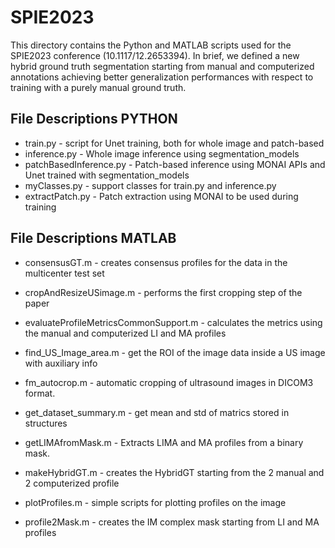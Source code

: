 # SPIE2023

This directory contains the Python and MATLAB scripts used for the SPIE2023 conference (10.1117/12.2653394). In brief, we defined a new hybrid ground truth segmentation starting from manual and computerized annotations achieving better generalization performances with respect to training with a purely manual ground truth.

## File Descriptions PYTHON

- train.py - script for Unet training, both for whole image and patch-based 
- inference.py - Whole image inference using segmentation_models
- patchBasedInference.py - Patch-based inference using MONAI APIs and Unet trained with segmentation_models
- myClasses.py - support classes for train.py and inference.py
- extractPatch.py - Patch extraction using MONAI to be used during training

## File Descriptions MATLAB
- consensusGT.m - creates consensus profiles for the data in the multicenter test set
- cropAndResizeUSimage.m  - performs the first cropping step of the paper
- evaluateProfileMetricsCommonSupport.m  - calculates the metrics using the manual and computerized LI and MA profiles
- find_US_Image_area.m - get the ROI of the image data inside a US image with auxiliary info
- fm_autocrop.m - automatic cropping of ultrasound images in DICOM3 format.
- get_dataset_summary.m - get mean and std of matrics stored in structures
- getLIMAfromMask.m - Extracts LIMA and MA profiles from a binary mask.

- makeHybridGT.m - creates the HybridGT starting from the 2 manual and 2 computerized profile
- plotProfiles.m - simple scripts for plotting profiles on the image
- profile2Mask.m - creates the IM complex mask starting from LI and MA profiles

